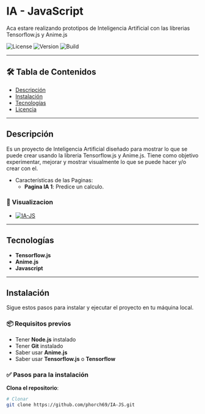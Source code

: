 # IA - JavaScript

Aca estare realizando prototipos de Inteligencia Artificial con las librerias Tensorflow.js y Anime.js

![License](https://img.shields.io/badge/license-MIT-blue.svg)
![Version](https://img.shields.io/badge/version-0.0.2-green.svg)
![Build](https://img.shields.io/badge/Proyecto-En_Proceso-brightgreen)

---

## 🛠 Tabla de Contenidos

- [Descripción](#descripción)
- [Instalación](#instalación)
- [Tecnologías](#tecnologías)
- [Licencia](#licencia)

---

## Descripción

Es un proyecto de Inteligencia Artificial diseñado para mostrar lo que se puede crear usando la libreria Tensorflow.js y Anime.js. Tiene como objetivo experimentar, mejorar y mostrar visualmente lo que se puede hacer y/o crear con el. 

- Características de las Paginas:
  - **Pagina IA 1**: Predice un calculo.

### 🚀 Visualizacion
- [![IA-JS](https://img.shields.io/badge/phorch69-Visualizacion-brightgreen)](https://phorch69.github.io/IA-JS)

---

## Tecnologías
- **Tensorflow.js**
- **Anime.js**
- **Javascript**

---

## Instalación

Sigue estos pasos para instalar y ejecutar el proyecto en tu máquina local.

### 📦 Requisitos previos

- Tener **Node.js** instalado
- Tener **Git** instalado
- Saber usar **Anime.js**
- Saber usar **Tensorflow.js** o **Tensorflow**

### ✅ Pasos para la instalación

**Clona el repositorio**:
```bash
# Clonar
git clone https://github.com/phorch69/IA-JS.git
```